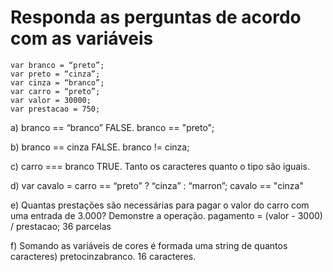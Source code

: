 # Responda as perguntas de acordo com as variáveis
```
var branco = “preto”;
var preto = “cinza”;
var cinza = “branco”;
var carro = “preto”;
var valor = 30000;
var prestacao = 750;
```

a) branco == “branco”
FALSE. branco == "preto";

b) branco == cinza
FALSE. branco != cinza;

c) carro === branco
TRUE. Tanto os caracteres quanto o tipo são iguais.

d) var cavalo = carro == “preto” ? “cinza” : “marron”;
cavalo == "cinza"

e) Quantas prestações são necessárias para pagar o valor do carro com uma entrada
de 3.000? Demonstre a operação.
pagamento = (valor - 3000) / prestacao;
36 parcelas

f) Somando as variáveis de cores é formada uma string de quantos caracteres)
pretocinzabranco. 16 caracteres.
